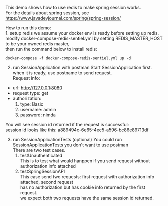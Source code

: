 This demo shows how to use redis to make spring session works. </br>
For the details about spring session, see https://www.javadevjournal.com/spring/spring-session/ </br>
 <p></p>
How to run this demo: </br>
1. setup redis
   we assume your docker env is ready before setting up redis. </br>
   modify docker-compose-redis-sentiel.yml by setting REDIS_MASTER_HOST to be your owned redis master, </br>
   then run the command below to install redis:</br>

```aidl
docker-compose -f docker-compose-redis-sentiel.yml up -d
```

2. run SessionApplication with postman
 Start SessionApplication first. when it is ready, use postname to send request. </br>
 Request info: </br>
  - url: http://127.0.0.1:8080
  - request type: get
  - authorization: 
     1. type: Basic
     2. username: admin
     3. password: nimda
 
You will see session id returned if the request is successful: </br>
 session id looks like this: a889494c-6e65-4ec5-a596-bc86e89713df

3. run SessionApplicationTests (optional)
   You could run SessionApplicationTests you don't want to use postman </br>
   There are two test cases.
   1. testUnauthenticated </br>
   This is to test what would hanppen if you send request without authorization info attached
   2. testSpringSessionAPI </br>
   This case send two requests: first request with authorization info attached, second request </br>
   has no authorization but has cookie info returned by the first request. </br>
   we expect both two requests have the same session id returned.
   